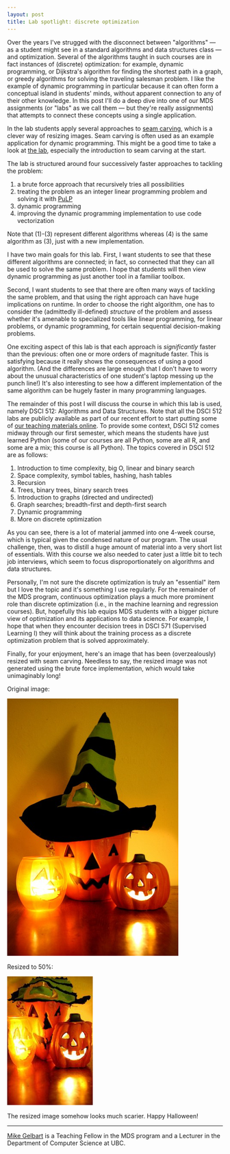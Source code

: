 ```yaml
---
layout: post
title: Lab spotlight: discrete optimization
---
```


Over the years I've strugged with the disconnect between "algorithms" — as a student might see
in a standard algorithms and data structures class — and optimization. Several of the algorithms taught in such courses
are in fact instances of (discrete) optimization: for example, dynamic programming, or Dijkstra's algorithm for finding the shortest path in a graph, or greedy algorithms for solving the traveling salesman problem. I like the example of dynamic programming in particular because it can often form a conceptual island in students' minds, without apparent connection to any of their other knowledge. 
In this post I'll do a deep dive into one of our MDS assignments (or "labs" as we call them — but they're really assignments) that attempts to connect these concepts using a single application. 

In the lab students apply several approaches to [seam carving](https://en.wikipedia.org/wiki/Seam_carving), which is a clever way of resizing images. Seam carving is often used as an example application for
dynamic programming. This might be a good time
to take a look at [the lab](https://github.com/UBC-MDS/public/blob/master/courses/512_alg-data-struct/labs/lab4/lab4.ipynb), 
especially the introduction to seam carving at the start.

The lab is structured around four successively 
faster approaches to tackling the problem:

1. a brute force approach that recursively tries all possibilities
2. treating the problem as an integer linear programming problem and solving it with [PuLP](https://pythonhosted.org/PuLP/)
3. dynamic programming
4. improving the dynamic programming implementation to use code vectorization

Note that (1)-(3) represent different algorithms whereas (4) is the same algorithm as (3), just with a new implementation.

I have two main goals for this lab. First, I want students to see that these different algorithms are connected; in fact, so connected that they can all be used to solve the same problem. I hope that students will then view dynamic programming as just another tool in a familiar toolbox. 

Second, I want students to see that there are often many ways of tackling the same problem, 
and that using the right approach can have huge implications on runtime. 
In order to choose the right algorithm, one has to consider the (admittedly ill-defined) _structure_ of the problem and
assess whether it's amenable to specialized tools like linear programming, for linear problems, or dynamic programming, for certain
sequential decision-making problems.

One exciting aspect of this lab is that each approach is _significantly_ faster than the previous: often one or more orders of magnitude faster. This is satisfying because it really shows the consequences of using a good algorithm. (And the differences are large enough
that I don't have to worry about the unusual characteristics of one student's laptop messing up the punch line!) It's also interesting to see how a different implementation of the same algorithm can be hugely faster in many programming languages.

The remainder of this post I will discuss the course in which this lab is used, namely DSCI 512: Algorithms and Data Structures. Note that all the DSCI 512 labs are publicly available
as part of our recent effort to start putting some of [our teaching materials online](https://github.com/UBC-MDS/public).
To provide some context, DSCI 512 comes midway through our first semester, which means
the students have just learned Python (some of our courses are all Python, some are all R, and some are a mix; this course is all Python).
The topics covered in DSCI 512 are as follows:

1. Introduction to time complexity, big O, linear and binary search
2. Space complexity, symbol tables, hashing, hash tables
3. Recursion 
4. Trees, binary trees, binary search trees
5. Introduction to graphs (directed and undirected)
6. Graph searches; breadth-first and depth-first search
7. Dynamic programming
8. More on discrete optimization

As you can see, there is a lot of material jammed into one 4-week course, which is typical given the condensed nature of our program.
The usual challenge, then, was to distill a huge amount of material into a very short list of essentials. 
With this course we also needed to cater just a little bit to tech job interviews, which
seem to focus disproportionately on algorithms and data structures.

Personally, I'm not sure the discrete optimization is truly an "essential" item but I love the topic
and it's something I use regularly.
For the remainder of the MDS program, continuous optimization plays a much more prominent role than discrete optimization (i.e., in the machine learning and regression courses). But, hopefully this lab
equips MDS students with a bigger picture view of optimization and its applications to data science. 
For example, I hope that when they encounter decision trees in DSCI 571 (Supervised Learning I) they will
think about the training process as a discrete optimization problem that is solved approximately.


Finally, for your enjoyment, here's an image that has been (overzealously) resized with seam carving. Needless to say,
the resized image was not generated using the brute force implementation, which would take unimaginably long!

Original image:

![](jack-o-lantern-400x600.jpg)

Resized to 50%: 

![](jack-o-lantern-200x300.jpg)

The resized image somehow looks much scarier. Happy Halloween!

---------

[Mike Gelbart](http://www.cs.ubc.ca/~mgelbart/) is a Teaching Fellow in the MDS program and a Lecturer in the Department of Computer Science at UBC. 
